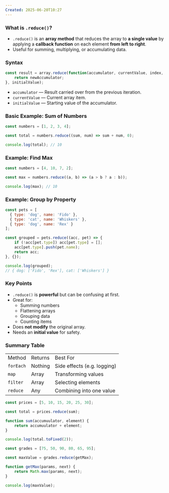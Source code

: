 ```yaml
---
Created: 2025-06-20T10:27
---
```

### What is `.reduce()`?

- `.reduce()` is an **array method** that reduces the array to **a single value** by applying a **callback function** on each element **from left to right**.
- Useful for summing, multiplying, or accumulating data.

  

### Syntax

```JavaScript
const result = array.reduce(function(accumulator, currentValue, index, array) {
    return newAccumulator;
}, initialValue);
```

- `accumulator` — Result carried over from the previous iteration.
- `currentValue` — Current array item.
- `initialValue` — Starting value of the accumulator.

  

### Basic Example: Sum of Numbers

```JavaScript
const numbers = [1, 2, 3, 4];

const total = numbers.reduce((sum, num) => sum + num, 0);

console.log(total); // 10
```

  

### Example: Find Max

```JavaScript
const numbers = [4, 10, 7, 2];

const max = numbers.reduce((a, b) => (a > b ? a : b));

console.log(max); // 10
```

  

### Example: Group by Property

```JavaScript
const pets = [
  { type: 'dog', name: 'Fido' },
  { type: 'cat', name: 'Whiskers' },
  { type: 'dog', name: 'Rex' }
];

const grouped = pets.reduce((acc, pet) => {
    if (!acc[pet.type]) acc[pet.type] = [];
    acc[pet.type].push(pet.name);
    return acc;
}, {});

console.log(grouped);
// { dog: ['Fido', 'Rex'], cat: ['Whiskers'] }
```

  

### Key Points

- `.reduce()` is **powerful** but can be confusing at first.
- Great for:
    - Summing numbers
    - Flattening arrays
    - Grouping data
    - Counting items
- Does **not modify** the original array.
- Needs an **initial value** for safety.

  

### Summary Table

|   |   |   |
|---|---|---|
|Method|Returns|Best For|
|`forEach`|Nothing|Side effects (e.g. logging)|
|`map`|Array|Transforming values|
|`filter`|Array|Selecting elements|
|`reduce`|Any|Combining into one value|

  

```JavaScript
const prices = [5, 10, 15, 20, 25, 30];

const total = prices.reduce(sum);

function sum(accumuulator, element) {
    return accumuulator + element;
}

console.log(total.toFixed(2));
```

  

```JavaScript
const grades = [75, 50, 90, 80, 65, 95];

const maxValue = grades.reduce(getMax);

function getMax(params, next) {
    return Math.max(params, next);
}

console.log(maxValue);
```
